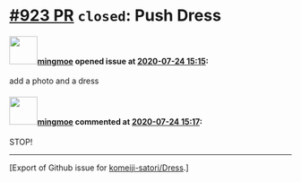 # [\#923 PR](https://github.com/komeiji-satori/Dress/pull/923) `closed`: Push Dress

#### <img src="https://avatars.githubusercontent.com/u/68525838?u=bad7f7bb18b6f1d2edf5ba5a12876997654a92c8&v=4" width="50">[mingmoe](https://github.com/mingmoe) opened issue at [2020-07-24 15:15](https://github.com/komeiji-satori/Dress/pull/923):

add a photo and a dress

#### <img src="https://avatars.githubusercontent.com/u/68525838?u=bad7f7bb18b6f1d2edf5ba5a12876997654a92c8&v=4" width="50">[mingmoe](https://github.com/mingmoe) commented at [2020-07-24 15:17](https://github.com/komeiji-satori/Dress/pull/923#issuecomment-663590447):

STOP!


-------------------------------------------------------------------------------



[Export of Github issue for [komeiji-satori/Dress](https://github.com/komeiji-satori/Dress).]
